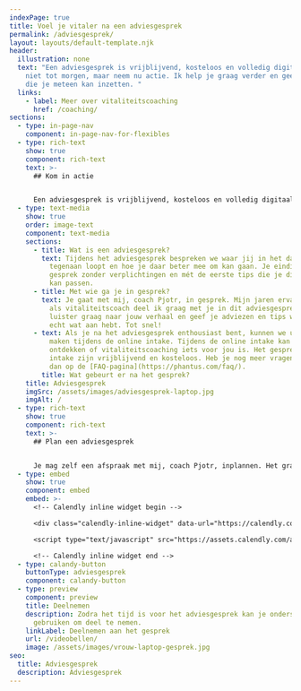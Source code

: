 ```yaml
---
indexPage: true
title: Voel je vitaler na een adviesgesprek
permalink: /adviesgesprek/
layout: layouts/default-template.njk
header:
  illustration: none
  text: "Een adviesgesprek is vrijblijvend, kosteloos en volledig digitaal. Wacht
    niet tot morgen, maar neem nu actie. Ik help je graag verder en geef je tips
    die je meteen kan inzetten. "
  links:
    - label: Meer over vitaliteitscoaching
      href: /coaching/
sections:
  - type: in-page-nav
    component: in-page-nav-for-flexibles
  - type: rich-text
    show: true
    component: rich-text
    text: >-
      ## Kom in actie


      Een adviesgesprek is vrijblijvend, kosteloos en volledig digitaal. Wacht niet tot morgen, maar neem nu actie. Ik help je graag verder en geef je tips die je meteen kan inzetten.
  - type: text-media
    show: true
    order: image-text
    component: text-media
    sections:
      - title: Wat is een adviesgesprek?
        text: Tijdens het adviesgesprek bespreken we waar jij in het dagelijks leven
          tegenaan loopt en hoe je daar beter mee om kan gaan. Je eindigt het
          gesprek zonder verplichtingen en mét de eerste tips die je direct toe
          kan passen.
      - title: Met wie ga je in gesprek?
        text: Je gaat met mij, coach Pjotr, in gesprek. Mijn jaren ervaring en kennis
          als vitaliteitscoach deel ik graag met je in dit adviesgesprek. Ik
          luister graag naar jouw verhaal en geef je adviezen en tips waar je
          echt wat aan hebt. Tot snel!
      - text: Als je na het adviesgesprek enthousiast bent, kunnen we uitgebreid kennis
          maken tijdens de online intake. Tijdens de online intake kan je
          ontdekken of vitaliteitscoaching iets voor jou is. Het gesprek en de
          intake zijn vrijblijvend en kosteloos. Heb je nog meer vragen? Kijk
          dan op de [FAQ-pagina](https://phantus.com/faq/).
        title: Wat gebeurt er na het gesprek?
    title: Adviesgesprek
    imgSrc: /assets/images/adviesgesprek-laptop.jpg
    imgAlt: /
  - type: rich-text
    show: true
    component: rich-text
    text: >-
      ## Plan een adviesgesprek


      Je mag zelf een afspraak met mij, coach Pjotr, inplannen. Het gratis adviesgesprek duurt een half uur en zal plaatsvinden via een videobelgesprek.
  - type: embed
    show: true
    component: embed
    embed: >-
      <!-- Calendly inline widget begin -->

      <div class="calendly-inline-widget" data-url="https://calendly.com/pjotr-peulen/gratis-adviesgesprek?hide_gdpr_banner=1&primary_color=eb5c36" style="min-width:320px;height:630px;"></div>

      <script type="text/javascript" src="https://assets.calendly.com/assets/external/widget.js" async></script>

      <!-- Calendly inline widget end -->
  - type: calandy-button
    buttonType: adviesgesprek
    component: calandy-button
  - type: preview
    component: preview
    title: Deelnemen
    description: Zodra het tijd is voor het adviesgesprek kan je onderstaande knop
      gebruiken om deel te nemen.
    linkLabel: Deelnemen aan het gesprek
    url: /videobellen/
    image: /assets/images/vrouw-laptop-gesprek.jpg
seo:
  title: Adviesgesprek
  description: Adviesgesprek
---
```

